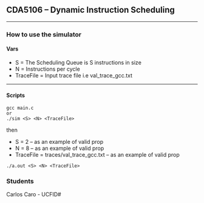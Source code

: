 ## CDA5106 – Dynamic Instruction Scheduling
---
### How to use the simulator
#### Vars

- S = The Scheduling Queue is S instructions in size
- N = Instructions per cycle
- TraceFile = Input trace file i.e val_trace_gcc.txt

---
#### Scripts


```
gcc main.c 
or 
./sim <S> <N> <TraceFile>
```

then 

- S = 2 – as an example of valid prop
- N = 8 – as an example of valid prop
- TraceFile = traces/val_trace_gcc.txt – as an example of valid prop

```
./a.out <S> <N> <TraceFile>
```

### Students
Carlos Caro - UCFID#

